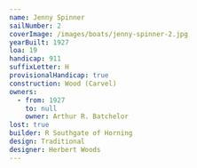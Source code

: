 ```yaml
---
name: Jenny Spinner
sailNumber: 2
coverImage: /images/boats/jenny-spinner-2.jpg
yearBuilt: 1927
loa: 19
handicap: 911
suffixLetter: H
provisionalHandicap: true
construction: Wood (Carvel)
owners:
  - from: 1927
    to: null
    owner: Arthur R. Batchelor
lost: true
builder: R Southgate of Horning
design: Traditional
designer: Herbert Woods
---
```

